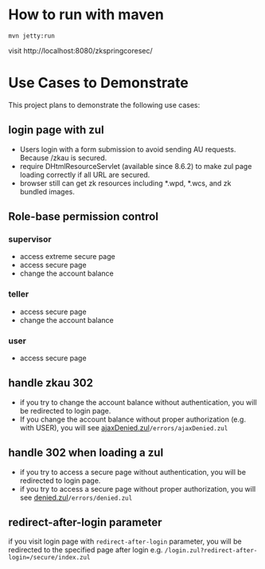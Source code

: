 # How to run with maven
`mvn jetty:run`

visit http://localhost:8080/zkspringcoresec/


# Use Cases to Demonstrate 
This project plans to demonstrate the following use cases:

## login page with zul
* Users login with a form submission to avoid sending AU requests. Because /zkau is secured.
* require DHtmlResourceServlet (available since 8.6.2) to make zul page loading correctly if all URL are secured. 
* browser still can get zk resources including *.wpd, *.wcs, and zk bundled images. 

## Role-base permission control
### supervisor
* access extreme secure page
* access secure page
* change the account balance 
### teller
* access secure page
* change the account balance
### user
* access secure page

## handle zkau 302
* if you try to change the account balance without authentication, you will be redirected to login page. 
* If you change the account balance without proper authorization (e.g. with USER), you will see [ajaxDenied.zul](src%2Fmain%2Fwebapp%2Ferrors%2FajaxDenied.zul)`/errors/ajaxDenied.zul`

## handle 302 when loading a zul
* if you try to access a secure page without authentication, you will be redirected to login page.
* if you try to access a secure page without proper authorization, you will see [denied.zul](src%2Fmain%2Fwebapp%2Ferrors%2Fdenied.zul)`/errors/denied.zul`

## redirect-after-login parameter
if you visit login page with `redirect-after-login` parameter, you will be redirected to the specified page after login e.g. `/login.zul?redirect-after-login=/secure/index.zul` 